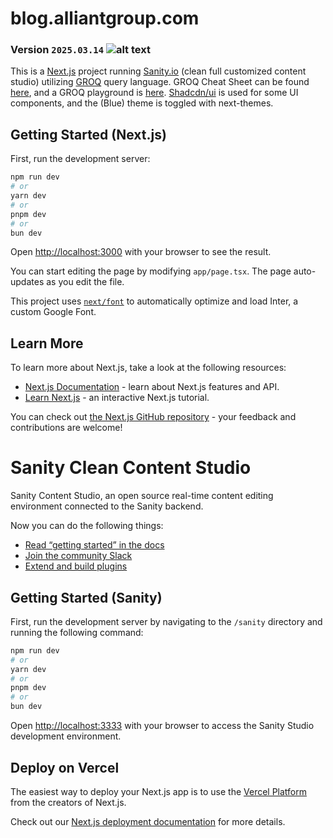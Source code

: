 # blog.alliantgroup.com
[logo]: https://www.alliantgroup.com/wp-content/uploads/2024/10/alliant-logo_noalpha.png "alliant | Tax & Business Consulting | ERC | R&D | 179D"
### Version `2025.03.14` ![alt text][logo]

This is a [Next.js](https://nextjs.org/) project running [Sanity.io](https://www.sanity.io/) (clean full customized content studio) utilizing [GROQ](https://www.sanity.io/docs/groq) query language. GROQ Cheat Sheet can be found [here](https://www.sanity.io/docs/query-cheat-sheet), and a GROQ playground is [here](https://groq.dev/). [Shadcdn/ui](https://ui.shadcn.com/) is used for some UI components, and the (Blue) theme is toggled with next-themes.

## Getting Started (Next.js)

First, run the development server:

```bash
npm run dev
# or
yarn dev
# or
pnpm dev
# or
bun dev
```

Open [http://localhost:3000](http://localhost:3000) with your browser to see the result.

You can start editing the page by modifying `app/page.tsx`. The page auto-updates as you edit the file.

This project uses [`next/font`](https://nextjs.org/docs/basic-features/font-optimization) to automatically optimize and load Inter, a custom Google Font.

## Learn More

To learn more about Next.js, take a look at the following resources:

- [Next.js Documentation](https://nextjs.org/docs) - learn about Next.js features and API.
- [Learn Next.js](https://nextjs.org/learn) - an interactive Next.js tutorial.

You can check out [the Next.js GitHub repository](https://github.com/vercel/next.js/) - your feedback and contributions are welcome!

# Sanity Clean Content Studio
Sanity Content Studio, an open source real-time content editing environment connected to the Sanity backend.

Now you can do the following things:

- [Read “getting started” in the docs](https://www.sanity.io/docs/introduction/getting-started?utm_source=readme)
- [Join the community Slack](https://slack.sanity.io/?utm_source=readme)
- [Extend and build plugins](https://www.sanity.io/docs/content-studio/extending?utm_source=readme)

## Getting Started (Sanity)

First, run the development server by navigating to the `/sanity` directory and running the following command:

```bash
npm run dev
# or
yarn dev
# or
pnpm dev
# or
bun dev
```

Open [http://localhost:3333](http://localhost:3333) with your browser to access the Sanity Studio development environment.

## Deploy on Vercel

The easiest way to deploy your Next.js app is to use the [Vercel Platform](https://vercel.com/new?utm_medium=default-template&filter=next.js&utm_source=create-next-app&utm_campaign=create-next-app-readme) from the creators of Next.js.

Check out our [Next.js deployment documentation](https://nextjs.org/docs/deployment) for more details.
